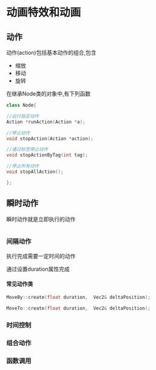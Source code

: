 # 动画特效和动画

## 动作

动作(action)包括基本动作的组合,包含

+ 缩放
+ 移动
+ 旋转

在继承Node类的对象中,有下列函数

```cpp
class Node{

//运行指定动作
Action *runAction(Action *a);

//停止动作
void stopAction(Action *action);

//通过标签停止动作
void stopActionByTag(int tag);

//停止所有动作
void stopAllAction();

};

```



## 瞬时动作

瞬时动作就是立即执行的动作

```

```



### 间隔动作

执行完成需要一定时间的动作

通过设置duration属性完成



#### 常见动作类

```cpp
MoveBy::create(float duration,  Vec2& deltaPosition);

MoveTo::create(float duration,  Vec2& deltaPosition);
```



### 时间控制





### 组合动作





### 函数调用

